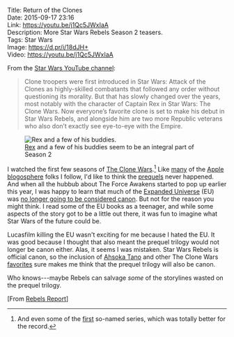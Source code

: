 Title: Return of the Clones  
Date: 2015-09-17 23:16  
Link: https://youtu.be/j1Qc5JWxIaA  
Description: More Star Wars Rebels Season 2 teasers.  
Tags: Star Wars  
Image: https://d.pr/i/18dJH+  
Video: https://youtu.be/j1Qc5JWxIaA  

From the [Star Wars YouTube channel][1]:

> Clone troopers were first introduced in Star Wars: Attack of the Clones as highly-skilled combatants that followed any order without questioning its morality. But that has slowly changed over the years, most notably with the character of Captain Rex in Star Wars: The Clone Wars. Now everyone’s favorite clone is set to make his debut in Star Wars Rebels, and alongside him are two more Republic veterans who also don’t exactly see eye-to-eye with the Empire.

<figure>
	<img src="https://d.pr/i/18dJH+" alt="Rex and a few of his buddies." title="Rex and a few of his buddies.">
	<figcaption><a href="http://starwars.wikia.com/wiki/CT-7567" title="Clonetrooper 'Rex'">Rex</a> and a few of his buddies seem to be an integral part of Season 2</figcaption>
</figure>

I watched the first few seasons of [The Clone Wars][2].[^1] Like [many][3] of the [Apple][4] [blogosphere][5] folks I follow, I'd like to think the [prequels][6] never happened. And when all the hubbub about The Force Awakens started to pop up earlier this year, I was happy to learn that much of the [Expanded Universe][7] (EU) was [no longer going to be considered canon][8]. But not for the reason you might think. I read some of the EU books as a teenager, and while some aspects of the story got to be a little out there, it was fun to imagine what Star Wars of the future could be. 

Lucasfilm killing the EU wasn't exciting for me because I hated the EU. It was good because I thought that also meant the prequel trilogy would not longer be canon either. Alas, it seems I was mistaken. Star Wars Rebels is official canon, so the inclusion of [Ahsoka Tano][9] and other The Clone Wars [favorites][10] sure makes me think that the prequel trilogy will also be canon. 

Who knows---maybe Rebels can salvage *some* of the storylines wasted on the prequel trilogy.

[From [Rebels Report][11]]

[^1]: And even some of the [first][a] so-named series, which was totally better for the record.

[a]: https://en.wikipedia.org/wiki/Star_Wars:_Clone_Wars_(2003_TV_series) "Wikipedia: Star Wars The Clone Wars (older version)"

[1]: https://www.youtube.com/channel/UCZGYJFUizSax-yElQaFDp5Q "The Official Star Wars YouTube Channel"
[2]: https://en.wikipedia.org/wiki/Star_Wars:_The_Clone_Wars_(2008_TV_series) "Wikipedia: Star Wars The Clone Wars"
[3]: http://twitter.com/siracusa "John Siracusa on Twitter"
[4]: http://twitter.com/jsnell "Jason Snell on Twitter"
[5]: https://twitter.com/dmoren "Dan Moren on Twitter"
[6]: https://en.wikipedia.org/wiki/Star_Wars#Prequel_trilogy "Wikipedia: the original Star Wars trilogy"
[7]: https://en.wikipedia.org/wiki/Star_Wars_expanded_universe "Wikipedia: the Star Wars Expanded Universe"
[8]: http://www.theverge.com/2014/11/28/7302795/what-the-star-wars-episode-vii-trailer-tells-us-about-the-galaxys "The Verge on the Star Wars trailer"
[9]: https://en.wikipedia.org/wiki/Ahsoka_Tano "Ahsoka Tano"
[10]: http://starwars.wikia.com/wiki/CT-7567 "Rex"
[11]: http://rebelsreport.com/2015/09/17/star-wars-rebels-season-2-preview-clip-the-clones-return/ "Rebels Report Season 2 preview clip"